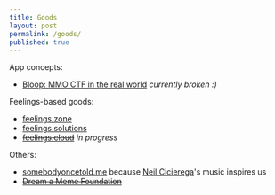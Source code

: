 ```yaml
---
title: Goods
layout: post
permalink: /goods/
published: true
---
```

App concepts:
- [Bloop: MMO CTF in the real world](http://bloop.website) *currently broken :)*

Feelings-based goods:
- [feelings.zone](http://feelings.zone)
- [feelings.solutions](https://feelings.solutions)
- [~~feelings.cloud~~](http://feelings.cloud) *in progress*

Others:
- [somebodyoncetold.me](http://somebodyoncetold.me) because [Neil Cicierega](http://neilcicierega.com)'s music inspires us
- [~~Dream a Meme Foundation~~](http://dreamameme.org)
